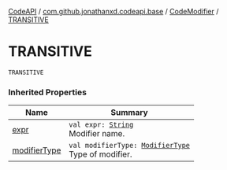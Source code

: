 [CodeAPI](../../index.md) / [com.github.jonathanxd.codeapi.base](../index.md) / [CodeModifier](index.md) / [TRANSITIVE](.)

# TRANSITIVE

`TRANSITIVE`

### Inherited Properties

| Name | Summary |
|---|---|
| [expr](expr.md) | `val expr: `[`String`](https://kotlinlang.org/api/latest/jvm/stdlib/kotlin/-string/index.html)<br>Modifier name. |
| [modifierType](modifier-type.md) | `val modifierType: `[`ModifierType`](../-modifier-type/index.md)<br>Type of modifier. |
